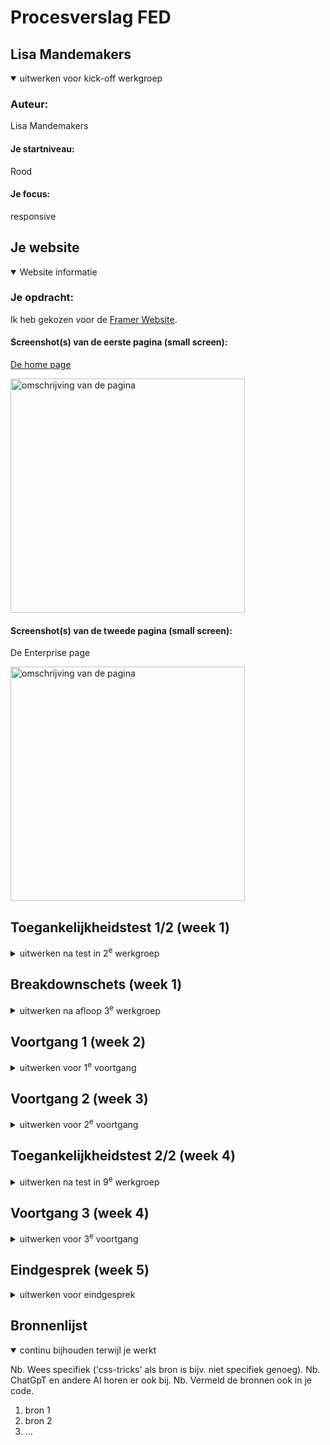 # Procesverslag FED


## Lisa Mandemakers

<details open>
  <summary>uitwerken voor kick-off werkgroep</summary>

  ### Auteur:
Lisa Mandemakers

  #### Je startniveau:
Rood

  #### Je focus:
responsive
 
</details>


## Je website

<details open>
  <summary>Website informatie</summary>

  ### Je opdracht:
  Ik heb gekozen voor de [Framer Website](https://www.framer.com/?via=quy-vu-manh&dub_id=lDEqkcLfbW2z5nyH&gad_source=1).

  #### Screenshot(s) van de eerste pagina (small screen): 
 [De home page](https://www.framer.com/?via=quy-vu-manh&dub_id=lDEqkcLfbW2z5nyH&gad_source=1)
 
  <img src="/assets/read-me-img/Framer-Home-Phone.png"  width="375px" alt="omschrijving van de pagina">

  #### Screenshot(s) van de tweede pagina (small screen):
  De Enterprise page
  
  <img src="/assets/read-me-img/Framer-Enterprise-Phone.png"  width="375px" alt="omschrijving van de pagina">
 
</details>


## Toegankelijkheidstest 1/2 (week 1)

<details>
  <summary>uitwerken na test in 2<sup>e</sup> werkgroep</summary>

  ### Bevindingen

  Kansen voor verbetering Framer voor de screenreader:
  Enterprise page: 
* Hij skipt over de H1, H2, H3, H4 en bodyteksten 
* Hij ziet wel de links maar niet de images of logo’s 
* Je krijgt bij de text blokken met knoppen “learn more” alleen dat te horen, je weet dus helemaal niet waar dat naar verwijst
* Bij sommige links leest die de hele https request voor, dit kan best verwarrend zijn 
* Hij slaat een hele sectie over die met alleen teksten 
* Ze maken alleen maar gebruik van divs, classes, ID’s ipv gewone semantics zoals “main” “footer” “header”
* Sanne gaat letten op de structuur en de koppen en de alt teksten 

</details>


## Breakdownschets (week 1)

<details>
  <summary>uitwerken na afloop 3<sup>e</sup> werkgroep</summary>

  ### de hele pagina: 
  <img src="/assets/read-me-img/Framer-Home-Phone-1-breakdownschets.jpg" width="375px" alt="breakdown van de hele pagina">

  <!-- ### dynamisch deel (bijv menu): 
  <img src="readme-images/dummy-plaatje.jpg" width="375px" alt="breakdown van een dynamisch deel">

  ### wellicht nog een dynamisch deel (bijv filter): 
  <img src="readme-images/dummy-plaatje.jpg" width="375px" alt="breakdown van nog een dynamisch deel"> -->

</details>





## Voortgang 1 (week 2)

<details>
  <summary>uitwerken voor 1<sup>e</sup> voortgang</summary>

  ### Stand van zaken
Mijn framer website is veranderd sinds gister dus dat is een tegenvaller, maar ik heb wel gewoon nog screenshots dus ik ga die gebruiken alleen kan ik niet alles nachecken.


  ### Agenda voor meeting
  samen met je groepje opstellen

  | Robin Yildiz   | Kaa Leung Ho         | Kaj-Benjamin Sitanala    | Lisa Mandemakers       |
  | ---            | ---                  | ---          | ---              |
  | Breakdownschets nakijken  | Breakdownschets nakijken          | Breakdownschets nakijken    |  Ik wil minder gaan nesten en onnodige divs gbruiken, hoe pak ik dit aan   |
  | Html structuur controleren of het matcht met breakdownschets | Html structuur controleren of het matcht met breakdownschets | Html structuur controleren of het matcht met breakdownschets | Kijken of mijn Html semantisch correct is |  Hoe ga ik de slider op de homepage aanpakken?
  | Groenlicht krijgen voor css          | Groenlicht krijgen voor css               | Groenlicht krijgen voor css           | Breakdownschets nagaan          |
|| | een erg volle css | De divs / classes op sommige plekken, correct gebruikt of niet?| 
| | | | Css  opzet checken |


  ### Verslag van meeting
  hier na afloop snel de uitkomsten van de meeting vastleggen

  - punt 1
  - punt 2
  - nog een punt
  - ...

</details>





## Voortgang 2 (week 3)

<details>
  <summary>uitwerken voor 2<sup>e</sup> voortgang</summary>

  ### Stand van zaken
  hier dit ging goed & dit was lastig (neem ook screenshots op van delen van je website en code)


  ### Agenda voor meeting
  samen met je groepje opstellen

  | student 1      | student 2          | student 3    | student 4        |
  | ---            | ---                | ---          | ---              |
  | dit bespreken  | en dit             | en ik dit    | en dan ik dat    |
  | en dat ook nog | dit als er tijd is | nog een punt | dit wil ik zeker |
  | ...            | ...                | ...          | ...              |


  ### Verslag van meeting
  hier na afloop snel de uitkomsten van de meeting vastleggen

  - punt 1
  - punt 2
  - nog een punt
- ...

</details>





## Toegankelijkheidstest 2/2 (week 4)

<details>
  <summary>uitwerken na test in 9<sup>e</sup> werkgroep</summary>

  ### Bevindingen
  Lijst met je bevindingen die in de test naar voren kwamen (geef ook aan wat er verbeterd is):

</details>





## Voortgang 3 (week 4)

<details>
  <summary>uitwerken voor 3<sup>e</sup> voortgang</summary>

  ### Stand van zaken
  hier dit ging goed & dit was lastig (neem ook screenshots op van delen van je website en code)


  ### Agenda voor meeting
  samen met je groepje opstellen

  | student 1      | student 2          | student 3    | student 4        |
  | ---            | ---                | ---          | ---              |
  | dit bespreken  | en dit             | en ik dit    | en dan ik dat    |
  | en dat ook nog | dit als er tijd is | nog een punt | dit wil ik zeker |
  | ...            | ...                | ...          | ...              |


  ### Verslag van meeting
  hier na afloop snel de uitkomsten van de meeting vastleggen

  - punt 1
  - punt 2
  - nog een punt
  - ...

</details>





## Eindgesprek (week 5)

<details>
  <summary>uitwerken voor eindgesprek</summary>

  ### Je uitkomst - karakteristiek screenshots:
  <img src="readme-images/dummy-plaatje.jpg" width="375px" alt="uitomst opdracht 1">


  ### Dit ging goed/Heb ik geleerd: 
  Korte omschrijving met plaatjes

  <img src="readme-images/dummy-plaatje.jpg" width="375px" alt="top">


  ### Dit was lastig/Is niet gelukt:
  Korte omschrijving met plaatjes

  <img src="readme-images/dummy-plaatje.jpg" width="375px" alt="bummer">
</details>





## Bronnenlijst

<details open>
  <summary>continu bijhouden terwijl je werkt</summary>

  Nb. Wees specifiek ('css-tricks' als bron is bijv. niet specifiek genoeg). 
  Nb. ChatGpT en andere AI horen er ook bij.
  Nb. Vermeld de bronnen ook in je code.

  1. bron 1
  2. bron 2
  3. ...

</details>